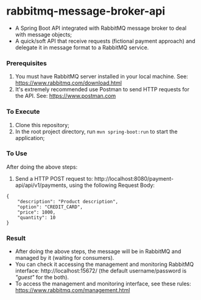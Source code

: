 # rabbitmq-message-broker-api
- A Spring Boot API integrated with RabbitMQ message broker to deal with message objects;
- A quick/soft API that receive requests (fictional payment approach) and delegate it in message format to a RabbitMQ service.

### Prerequisites
1. You must have RabbitMQ server installed in your local machine. See: https://www.rabbitmq.com/download.html
2. It's extremely recommended use Postman to send HTTP requests for the API. See: https://www.postman.com

### To Execute
1. Clone this repository;
2. In the root project directory, run ```mvn spring-boot:run``` to start the application;

### To Use
After doing the above steps:
1. Send a HTTP POST request to: http://localhost:8080/payment-api/api/v1/payments, using the following Request Body:

```
{
    "description": "Product description",
    "option": "CREDIT_CARD",
    "price": 1000,
    "quantity": 10
}
```

### Result
- After doing the above steps, the message will be in RabbitMQ and managed by it (waiting for consumers).
- You can check it accessing the management and monitoring RabbitMQ interface: http://localhost:15672/ (the default username/password is <i>"guest"</i> for the both).
- To access the management and monitoring interface, see these rules: https://www.rabbitmq.com/management.html


